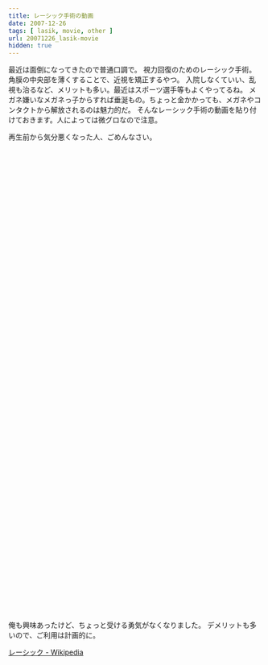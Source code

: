 ```yaml
---
title: レーシック手術の動画
date: 2007-12-26
tags: [ lasik, movie, other ]
url: 20071226_lasik-movie
hidden: true
---
```

最近は面倒になってきたので普通口調で。
視力回復のためのレーシック手術。角膜の中央部を薄くすることで、近視を矯正するやつ。
入院しなくていい、乱視も治るなど、メリットも多い。最近はスポーツ選手等もよくやってるね。
メガネ嫌いなメガネっ子からすれば垂涎もの。ちょっと金かかっても、メガネやコンタクトから解放されるのは魅力的だ。
そんなレーシック手術の動画を貼り付けておきます。人によっては微グロなので注意。

再生前から気分悪くなった人、ごめんなさい。

<!--more-->

<br /><br /><br /><br /><br />
<p>
<object width="425" height="355"><param name="movie" value="http://www.youtube.com/v/_TyKGiLt8Ls&rel=1"></param><param name="wmode" value="transparent"></param><embed src="http://www.youtube.com/v/_TyKGiLt8Ls&rel=1" type="application/x-shockwave-flash" wmode="transparent" width="425" height="355"></embed></object>

</p>
<br /><br /><br /><br /><br />
<p>
<object width="425" height="355"><param name="movie" value="http://www.youtube.com/v/O4kDC4sZ5Jg&rel=1"></param><param name="wmode" value="transparent"></param><embed src="http://www.youtube.com/v/O4kDC4sZ5Jg&rel=1" type="application/x-shockwave-flash" wmode="transparent" width="425" height="355"></embed></object>
</p>

俺も興味あったけど、ちょっと受ける勇気がなくなりました。
デメリットも多いので、ご利用は計画的に。

<a href="http://ja.wikipedia.org/wiki/%E3%83%AC%E3%83%BC%E3%82%B7%E3%83%83%E3%82%AF" target="_blank">レーシック - Wikipedia</a>
